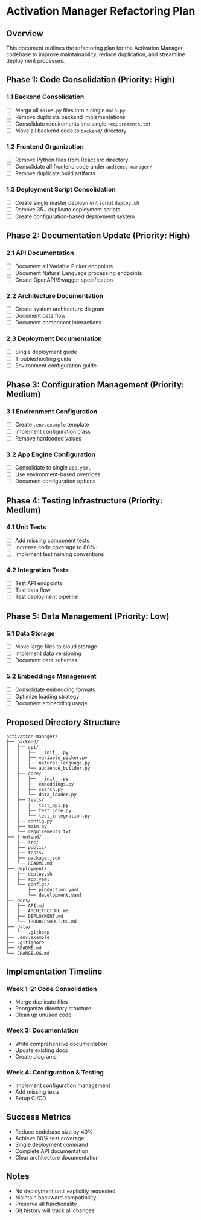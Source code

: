 # Activation Manager Refactoring Plan

## Overview
This document outlines the refactoring plan for the Activation Manager codebase to improve maintainability, reduce duplication, and streamline deployment processes.

## Phase 1: Code Consolidation (Priority: High)

### 1.1 Backend Consolidation
- [ ] Merge all `main*.py` files into a single `main.py`
- [ ] Remove duplicate backend implementations
- [ ] Consolidate requirements into single `requirements.txt`
- [ ] Move all backend code to `backend/` directory

### 1.2 Frontend Organization
- [ ] Remove Python files from React src directory
- [ ] Consolidate all frontend code under `audience-manager/`
- [ ] Remove duplicate build artifacts

### 1.3 Deployment Script Consolidation
- [ ] Create single master deployment script `deploy.sh`
- [ ] Remove 35+ duplicate deployment scripts
- [ ] Create configuration-based deployment system

## Phase 2: Documentation Update (Priority: High)

### 2.1 API Documentation
- [ ] Document all Variable Picker endpoints
- [ ] Document Natural Language processing endpoints
- [ ] Create OpenAPI/Swagger specification

### 2.2 Architecture Documentation
- [ ] Create system architecture diagram
- [ ] Document data flow
- [ ] Document component interactions

### 2.3 Deployment Documentation
- [ ] Single deployment guide
- [ ] Troubleshooting guide
- [ ] Environment configuration guide

## Phase 3: Configuration Management (Priority: Medium)

### 3.1 Environment Configuration
- [ ] Create `.env.example` template
- [ ] Implement configuration class
- [ ] Remove hardcoded values

### 3.2 App Engine Configuration
- [ ] Consolidate to single `app.yaml`
- [ ] Use environment-based overrides
- [ ] Document configuration options

## Phase 4: Testing Infrastructure (Priority: Medium)

### 4.1 Unit Tests
- [ ] Add missing component tests
- [ ] Increase code coverage to 80%+
- [ ] Implement test naming conventions

### 4.2 Integration Tests
- [ ] Test API endpoints
- [ ] Test data flow
- [ ] Test deployment pipeline

## Phase 5: Data Management (Priority: Low)

### 5.1 Data Storage
- [ ] Move large files to cloud storage
- [ ] Implement data versioning
- [ ] Document data schemas

### 5.2 Embeddings Management
- [ ] Consolidate embedding formats
- [ ] Optimize loading strategy
- [ ] Document embedding usage

## Proposed Directory Structure

```
activation-manager/
├── backend/
│   ├── api/
│   │   ├── __init__.py
│   │   ├── variable_picker.py
│   │   ├── natural_language.py
│   │   └── audience_builder.py
│   ├── core/
│   │   ├── __init__.py
│   │   ├── embeddings.py
│   │   ├── search.py
│   │   └── data_loader.py
│   ├── tests/
│   │   ├── test_api.py
│   │   ├── test_core.py
│   │   └── test_integration.py
│   ├── config.py
│   ├── main.py
│   └── requirements.txt
├── frontend/
│   ├── src/
│   ├── public/
│   ├── tests/
│   ├── package.json
│   └── README.md
├── deployment/
│   ├── deploy.sh
│   ├── app.yaml
│   └── configs/
│       ├── production.yaml
│       └── development.yaml
├── docs/
│   ├── API.md
│   ├── ARCHITECTURE.md
│   ├── DEPLOYMENT.md
│   └── TROUBLESHOOTING.md
├── data/
│   └── .gitkeep
├── .env.example
├── .gitignore
├── README.md
└── CHANGELOG.md
```

## Implementation Timeline

### Week 1-2: Code Consolidation
- Merge duplicate files
- Reorganize directory structure
- Clean up unused code

### Week 3: Documentation
- Write comprehensive documentation
- Update existing docs
- Create diagrams

### Week 4: Configuration & Testing
- Implement configuration management
- Add missing tests
- Setup CI/CD

## Success Metrics
- Reduce codebase size by 40%
- Achieve 80% test coverage
- Single deployment command
- Complete API documentation
- Clear architecture documentation

## Notes
- No deployment until explicitly requested
- Maintain backward compatibility
- Preserve all functionality
- Git history will track all changes